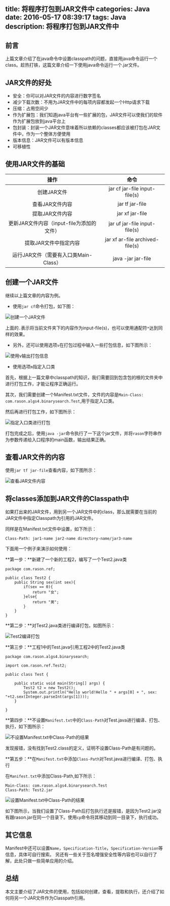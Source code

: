 title: 将程序打包到JAR文件中
categories: Java
date: 2016-05-17 08:39:17
tags: Java
description: 将程序打包到JAR文件中
---

## 前言

上篇文章介绍了在java命令中设置classpath的问题，直接用java命令运行一个class。趁热打铁，这篇文章介绍一下使用java命令运行一个.jar文件。

## JAR文件的好处

- 安全：你可以对JAR文件的内容进行数字签名
- 减少下载次数：不用为JAR文件中的每项内容都发起一个Http请求下载
- 压缩：占用空间少
- 作为扩展包：我们知道java平台有一些扩展的包，JAR文件可以使我们的软件作为扩展包放到java平台上
- 包封装：封装一个JAR文件意味着所以依赖的classes都应该被打包在JAR文件中，作为一个整体方便使用
- 版本信息：JAR文件可以有版本信息
- 可移植性

## 使用JAR文件的基础

| 操作 | 命令 | 
| :------: | :------: | 
| 创建JAR文件  | jar cf jar-file input-file(s) |
| 查看JAR文件内容 | jar tf jar-file | 
| 提取JAR文件内容 | jar xf jar-file | 
| 更新JAR文件内容（input-file为添加的文件） | jar uf jar-file input-file(s) | 
| 提取JAR文件中指定内容  | jar xf ar-file archived-file(s) | 
| 运行JAR文件（需要有入口类Main-Class） | java -jar jar-file | 

<!-- more -->

## 创建一个JAR文件

继续以上篇文章的内容为例。

- 使用`jar cf`命令打包，如下图：

![创建一个JAR文件](https://raw.githubusercontent.com/rason/rason.github.io/master/image/cf1.png)

上面的`.`表示将当前文件夹下的内容作为input-file(s)，也可以使用通配符`*`达到同样的效果。

- 另外，还可以使用选项`v`在打包过程中输入一些打包信息，如下图所示：

![使用v输出打包信息](https://raw.githubusercontent.com/rason/rason.github.io/master/image/cf2.png)

- 使用选项`m`指定入口类

首先，根据上一篇文章中classpath的知识，我们需要回到包含包的根的文件夹中进行打包工作，才能让程序正确运行。

其次，我们需要创建一个Manifest.txt文件，文件的内容是`Main-Class: com.rason.algs4.binarysearch.Test`,用于指定入口类。

然后再进行打包工作，如下图所示：

![指定入口类进行打包](https://raw.githubusercontent.com/rason/rason.github.io/master/image/cf3.png)

打包完成之后，使用`java -jar`命令执行了一下这个jar文件，并将`rason`字符串作为参数传递给入口程序的main函数，输出结果正确。

## 查看JAR文件的内容

使用`jar tf jar-file`查看内容，如下图所示：

![查看JAR文件内容](https://raw.githubusercontent.com/rason/rason.github.io/master/image/tf.png)

## 将classes添加到JAR文件的Classpath中

如果打出来的JAR文件，用到另一个JAR文件中的class，那么就需要在当前的JAR文件中指定Classpath为引用的JAR文件。

同样是在Manifest.txt文件中设置，如下所示：

`Class-Path: jar1-name jar2-name directory-name/jar3-name`

下面用一个例子来演示如何使用：

**第一步：**新建了一个新的工程2，编写了一个Test2.java类

```
package com.rason.ref;

public class Test2 {
	public String sex(int sex){
		if(sex == 0){
			return "女";
		}else{
			return "男";
		}
	}
}

```

**第二步：**对Test2.java类进行编译打包，如图所示：

![Test2编译打包](https://raw.githubusercontent.com/rason/rason.github.io/master/image/cf-classpath1.png)

**第三步：**工程1中的Test.java引用工程2中的Test2.java类

```
package com.rason.algs4.binarysearch;

import com.rason.ref.Test2;

public class Test {

	public static void main(String[] args) {
		Test2 t2 = new Test2();
		System.out.println("Hello world!Hello " + args[0] + ", sex: "+t2.sex(Integer.parseInt(args[1])));
	}

}

```

**第四步：**不设置`Manifest.txt`中的`Class-Path`对Test.java进行编译、打包、执行，如下图所示：

![不设置Manifest.txt中Class-Path的结果](https://raw.githubusercontent.com/rason/rason.github.io/master/image/cf-classpath2.png)

发现报错，没有找到Test2.class的定义，证明不设置Class-Path是有问题的。

**第五步：**在`Manifest.txt`中添加`Class-Path`对Test.java进行编译、打包、执行

在`Manifest.txt`中添加Class-Path,如下所示：

```
Main-Class: com.rason.algs4.binarysearch.Test
Class-Path: Test2.jar
```

![设置Manifest.txt中Class-Path的结果](https://raw.githubusercontent.com/rason/rason.github.io/master/image/cf-classpath3.png)

如下图所示，当我们设置了Class-Path后打包执行还是报错，是因为Test2.jar没有跟rason.jar在同一个目录下。使用`cp`命令将其移动到同一目录下，执行成功。

## 其它信息

Manifest中还可以设置`Name`，`Specification-Title`，`Specification-Version`等信息，具体可自行搜索。
另还有一些关于签名增强安全性等内容也可以自行了解，此处只做一些简单应用的介绍。

## 总结

本文主要介绍了JAR文件的使用，包括如何创建，查看，提取和执行，还介绍了如何将另一个JAR文件作为Classpath引用。
